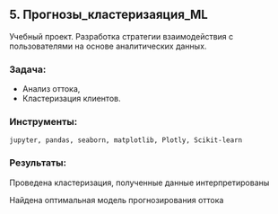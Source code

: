 ﻿## 5. Прогнозы_кластеризаяция_ML
Учебный проект. Разработка стратегии взаимодействия с пользователями на основе аналитических данных. 


### Задача:

- Анализ оттока, 
- Кластеризация клиентов.

### Инструменты:

`jupyter, pandas, seaborn, matplotlib, Plotly, Scikit-learn`

### Результаты:

Проведена кластеризация, полученные данные интерпретированы

Найдена оптимальная модель прогнозирования оттока
